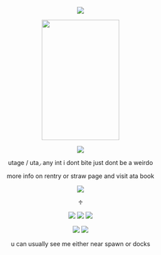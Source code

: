 <p align="center">
<img src="https://64.media.tumblr.com/f8e6712e183c28d24fe593b1e831f64c/6af7dadd485721f5-7c/s400x600/6516b781ee41bb2ea6769dc783dba875b934676b.pnj"> </p>

<p align="center">
<img src="https://static.wikia.nocookie.net/fearandhunger/images/e/e3/CaharaSprite.gif/revision/latest/scale-to-width/360?cb=20190309183258" width="180" height="280"> </p> 

<p align="center">
<img  src="https://64.media.tumblr.com/0797ae4a8ef51d35fc6a20ee7f0004d4/805ebeae154726ac-fb/s75x75_c1/09a9d2e7694dcb8ad8938035769af43599417d20.gifv">
  
<p align="center"> utage / uta◞ any int i dont bite just dont be a weirdo  
<p align="center"> more info on rentry or straw page and visit ata book

<p align="center">
<img src="https://64.media.tumblr.com/7c38cb83bdae0fbd07085c084d711987/6af7dadd485721f5-53/s400x600/7aa6b2b71f5146c8fda18b72b71d1ddf190551c2.pnj"> 
<p align="center"> ♱


<p align="center">
<img src="https://images-wixmp-ed30a86b8c4ca887773594c2.wixmp.com/f/2aed799a-10d8-43f9-bcba-58527ccdb199/dgh6dgx-1236d481-3da0-4a95-99fb-332c71d16d7f.png/v1/fill/w_97,h_57/fear_and_hunger_stamp_by_daydreamhyena_dgh6dgx-fullview.png?token=eyJ0eXAiOiJKV1QiLCJhbGciOiJIUzI1NiJ9.eyJzdWIiOiJ1cm46YXBwOjdlMGQxODg5ODIyNjQzNzNhNWYwZDQxNWVhMGQyNmUwIiwiaXNzIjoidXJuOmFwcDo3ZTBkMTg4OTgyMjY0MzczYTVmMGQ0MTVlYTBkMjZlMCIsIm9iaiI6W1t7ImhlaWdodCI6Ijw9NTciLCJwYXRoIjoiXC9mXC8yYWVkNzk5YS0xMGQ4LTQzZjktYmNiYS01ODUyN2NjZGIxOTlcL2RnaDZkZ3gtMTIzNmQ0ODEtM2RhMC00YTk1LTk5ZmItMzMyYzcxZDE2ZDdmLnBuZyIsIndpZHRoIjoiPD05NyJ9XV0sImF1ZCI6WyJ1cm46c2VydmljZTppbWFnZS5vcGVyYXRpb25zIl19.rWgERA4TZbSHY2MPDGB_Qitt9HiG7dK6iZJBYK-thKQ"> <img src="https://images-wixmp-ed30a86b8c4ca887773594c2.wixmp.com/f/a8285265-1d77-434c-a517-c09b60695ce7/dbic4zn-dcf7eec4-5c0e-4db8-9ec3-087890ef213f.png?token=eyJ0eXAiOiJKV1QiLCJhbGciOiJIUzI1NiJ9.eyJzdWIiOiJ1cm46YXBwOjdlMGQxODg5ODIyNjQzNzNhNWYwZDQxNWVhMGQyNmUwIiwiaXNzIjoidXJuOmFwcDo3ZTBkMTg4OTgyMjY0MzczYTVmMGQ0MTVlYTBkMjZlMCIsIm9iaiI6W1t7InBhdGgiOiJcL2ZcL2E4Mjg1MjY1LTFkNzctNDM0Yy1hNTE3LWMwOWI2MDY5NWNlN1wvZGJpYzR6bi1kY2Y3ZWVjNC01YzBlLTRkYjgtOWVjMy0wODc4OTBlZjIxM2YucG5nIn1dXSwiYXVkIjpbInVybjpzZXJ2aWNlOmZpbGUuZG93bmxvYWQiXX0.ym72rnj7H0s0caTJPCX-SLJwKLZsQ2jcbJS5ruGbq8Y"> <img src="https://images-wixmp-ed30a86b8c4ca887773594c2.wixmp.com/f/f6595ca1-d817-4238-9d85-59326be6c7ef/d6l44rn-aea72ee2-8e30-4a0f-b236-c8a86577b9c3.png/v1/fill/w_99,h_56/dmc_devil_may_cry_logo__stamp_by_gian_vector__ns__by_artgian_d6l44rn-fullview.png?token=eyJ0eXAiOiJKV1QiLCJhbGciOiJIUzI1NiJ9.eyJzdWIiOiJ1cm46YXBwOjdlMGQxODg5ODIyNjQzNzNhNWYwZDQxNWVhMGQyNmUwIiwiaXNzIjoidXJuOmFwcDo3ZTBkMTg4OTgyMjY0MzczYTVmMGQ0MTVlYTBkMjZlMCIsIm9iaiI6W1t7ImhlaWdodCI6Ijw9NTYiLCJwYXRoIjoiXC9mXC9mNjU5NWNhMS1kODE3LTQyMzgtOWQ4NS01OTMyNmJlNmM3ZWZcL2Q2bDQ0cm4tYWVhNzJlZTItOGUzMC00YTBmLWIyMzYtYzhhODY1NzdiOWMzLnBuZyIsIndpZHRoIjoiPD05OSJ9XV0sImF1ZCI6WyJ1cm46c2VydmljZTppbWFnZS5vcGVyYXRpb25zIl19.dJV8YEyZZ_H2rp4NTKxApYz6motPlTWENNFSaLPhhCM">

<p align="center">
  <img src="https://images-wixmp-ed30a86b8c4ca887773594c2.wixmp.com/f/8e5529be-512d-4e18-acdf-578b76fc73f3/d1kn5f5-cb289911-2f52-4f9d-9202-c18a736dd4d9.gif?token=eyJ0eXAiOiJKV1QiLCJhbGciOiJIUzI1NiJ9.eyJzdWIiOiJ1cm46YXBwOjdlMGQxODg5ODIyNjQzNzNhNWYwZDQxNWVhMGQyNmUwIiwiaXNzIjoidXJuOmFwcDo3ZTBkMTg4OTgyMjY0MzczYTVmMGQ0MTVlYTBkMjZlMCIsIm9iaiI6W1t7InBhdGgiOiJcL2ZcLzhlNTUyOWJlLTUxMmQtNGUxOC1hY2RmLTU3OGI3NmZjNzNmM1wvZDFrbjVmNS1jYjI4OTkxMS0yZjUyLTRmOWQtOTIwMi1jMThhNzM2ZGQ0ZDkuZ2lmIn1dXSwiYXVkIjpbInVybjpzZXJ2aWNlOmZpbGUuZG93bmxvYWQiXX0.0pzAUdKeV1ppzTI_9n3A05Y4nCINGpH95em-HriGhe4">
<img src="https://images-wixmp-ed30a86b8c4ca887773594c2.wixmp.com/f/fc28c296-fedb-45a6-952f-5a9d6cca7e90/d2e37w7-8573b4fb-24d6-4b61-aba8-2135788cf088.gif?token=eyJ0eXAiOiJKV1QiLCJhbGciOiJIUzI1NiJ9.eyJzdWIiOiJ1cm46YXBwOjdlMGQxODg5ODIyNjQzNzNhNWYwZDQxNWVhMGQyNmUwIiwiaXNzIjoidXJuOmFwcDo3ZTBkMTg4OTgyMjY0MzczYTVmMGQ0MTVlYTBkMjZlMCIsIm9iaiI6W1t7InBhdGgiOiJcL2ZcL2ZjMjhjMjk2LWZlZGItNDVhNi05NTJmLTVhOWQ2Y2NhN2U5MFwvZDJlMzd3Ny04NTczYjRmYi0yNGQ2LTRiNjEtYWJhOC0yMTM1Nzg4Y2YwODguZ2lmIn1dXSwiYXVkIjpbInVybjpzZXJ2aWNlOmZpbGUuZG93bmxvYWQiXX0.Fi0EazvpioZZDe-VQ2AhWG5QbXlTSt75WfILZ_H4bdA">

<p align="center">
  u can usually see me either near spawn or docks
